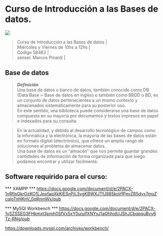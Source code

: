 # Curso de Introducción a las Bases de datos.

<img src="https://img.shields.io/badge/MySQL-4D9EB1?style=for-the-badge&logo=mysql&logoColor=white">

> Curso de Introducción a las Bases de datos |    
> Miércoles y Viernes de 10hs a 12hs |    
> Código 58463 |    
> sensei: Marcos Pinardi |

## Base de datos

> ***Definición***  
> Una base de datos o banco de datos, también conocido como DB (Data Base = Base de datos en inglés) o también como BBDD o BD, es un conjunto de datos pertenecientes a un mismo contexto y almacenados sistemáticamente para su posterior uso.  
> En este sentido, una biblioteca puede considerarse una base de datos compuesta en su mayoría por documentos y textos impresos en papel e indexados para su consulta.  

> En la actualidad, y debido al desarrollo tecnológico de campos como la informática y la electrónica, la mayoría de las bases de datos están en formato digital (electrónico), que ofrece un amplio rango de soluciones al problema de almacenar datos.  
> Una base de datos es un “almacén” que nos permite guardar grandes cantidades de información de forma organizada para que luego podamos encontrar y utilizar fácilmente.  

## Software requirido para el curso: 

*** XAMPP ***
https://docs.google.com/document/d/e/2PACX-1vRfIsGkrOzKO1LJpxfaqXkKIESnPjL3vgKBWXJTfJ985koVfPevZR5dvx7muZcqloTnHKnV_0qRmnWx/pub  

*** MySQl Workbench ***
https://docs.google.com/document/d/e/2PACX-1vSZSSEG3FHkmxt3pmh0SfVx5xY0uiuifXNYyJ1aOhhidUJShJCbqpquBvy6Tz-RNg/pub  

https://downloads.mysql.com/archives/workbench/  
